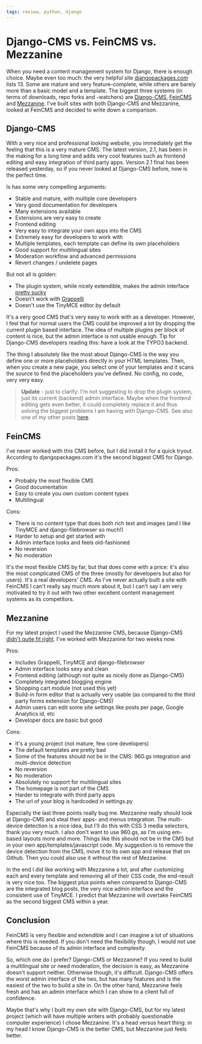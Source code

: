 ```yaml
---
tags: review, python, django
---
```


# Django-CMS vs. FeinCMS vs. Mezzanine
When you need a content management system for Django, there is enough choice. Maybe even too much: the very helpful site [djangopackages.com][1] lists 13. Some are mature and very feature-complete, while others are barely more than a basic model and a template. The biggest three systems (in terms of downloads, repo forks and -watchers) are [Django-CMS][3], [FeinCMS][4] and [Mezzanine][2]. I've built sites with both Django-CMS and Mezzanine, looked at FeinCMS and decided to write down a comparison.

## Django-CMS
With a very nice and professional looking website, you immediately get the feeling that this is a very mature CMS. The latest version, 2.1, has been in the making for a long time and adds very cool features such as frontend editing and easy integration of third party apps. Version 2.1 final has been released yesterday, so if you never looked at Django-CMS before, now is the perfect time.

Is has some very compelling arguments:

- Stable and mature, with multiple core developers
- Very good documentation for developers
- Many extensions available
- Extensions are very easy to create
- Frontend editing
- Very easy to integrate your own apps into the CMS
- Extremely easy for developers to work with
- Multiple templates, each template can define its own placeholders
- Good support for multilingual sites
- Moderation workflow and advanced permissions
- Revert changes / undelete pages

But not all is golden:

- The plugin system, while nicely extendible, makes the admin interface [pretty sucky][7]
- Doesn't work with [Grappelli][5]
- Doesn't use the TinyMCE editor by default

It's a very good CMS that's very easy to work with as a developer. However, I feel that for normal users the CMS could be improved a lot by dropping the current plugin based interface. The idea of multiple plugins per block of content is nice, but the admin interface is not usable enough. Tip for Django-CMS developers reading this: have a look at the TYPO3 backend.

The thing I absolutely like the most about Django-CMS is the way you define one or more placeholders directly in your HTML templates. Then, when you create a new page, you select one of your templates and it scans the source to find the placeholders you've defined. No config, no code, very very easy.

> **Update** - just to clarify: I'm not suggesting to drop the plugin system, just its current (backend) admin interface. Maybe when the frontend editing gets even better, it could completely replace it and thus solving the biggest problems I am having with Django-CMS. See also one of my other posts [here][7].

## FeinCMS

I've never worked with this CMS before, but I did install it for a quick tryout. According to djangopackages.com it's the second biggest CMS for Django.

Pros:

- Probably the most flexible CMS
- Good documentation
- Easy to create you own custom content types
- Multilingual

Cons:

- There is no content type that does both rich text and images (and I like TinyMCE and django-filebrowser so much!)
- Harder to setup and get started with
- Admin interface looks and feels old-fashioned
- No reversion
- No moderation

It's the most flexible CMS by far, but that does come with a price: it's also the most complicated CMS of the three (mostly for developers but also for users). It's a real developers' CMS. As I've never actually built a site with FeinCMS I can't really say much more about it, but I can't say I am very motivated to try it out with two other excellent content management systems as its competitors.


## Mezzanine

For my latest project I used the Mezzanine CMS, because Django-CMS [didn't quite fit right][6]. I've worked with Mezzanine for two weeks now.

Pros:

- Includes Grappelli, TinyMCE and django-filebrowser
- Admin interface looks sexy and clean
- Frontend editing (although not quite as nicely done as Django-CMS)
- Completely integrated blogging engine
- Shopping cart module (not used this yet)
- Build-in form editor that is actually very usable (as compared to the third party forms extension for Django-CMS)
- Admin users can edit some site settings like posts per page, Google Analytics id, etc
- Developer docs are basic but good

Cons:

- It's a young project (not mature, few core developers)
- The default templates are pretty bad
- Some of the features should not be in the CMS: 960.gs integration and multi-device detection
- No reversion
- No moderation
- Absolutely no support for multilingual sites
- The homepage is not part of the CMS
- Harder to integrate with third party apps
- The url of your blog is hardcoded in settings.py

Especially the last three points really bug me. Mezzanine really should look at Django-CMS and steal their apps- and menus integration. The multi-device detection is a nice idea, but I'll do this with CSS 3 media selectors, thank you very much. I also don't want to use 960.gs, as I'm using em-based layouts more and more. Things like this should not be in the CMS but in your own app/templates/javascript code. My suggestion is to remove the device detection from the CMS, move it to its own app and release that on Github. Then you could also use it without the rest of Mezzanine.

In the end I did like working with Mezzanine a lot, and after customizing each and every template and removing all of their CSS code, the end-result is very nice too. The biggest plus points when compared to Django-CMS are the integrated blog posts, the very nice admin interface and the consistent use of TinyMCE. I predict that Mezzanine will overtake FeinCMS as the second biggest CMS within a year.

## Conclusion

FeinCMS is very flexible and extendible and I can imagine a lot of situations where this is needed. If you don't need the flexibility though, I would not use FeinCMS because of its admin interface and complexity.

So, which one do I prefer? Django-CMS or Mezzanine? If you need to build a multilingual site or need moderation, the decision is easy, as Mezzanine doesn't support neither. Otherwise though, it's difficult. Django-CMS offers the worst admin interface of the two, but has many features and is the easiest of the two to build a site in. On the other hand, Mezzanine feels fresh and has an admin interface which I can show to a client full of confidence.

Maybe that's why I built my own site with Django-CMS, but for my latest project (which will have multiple writers with probably questionable computer experience) I chose Mezzanine. It's a head versus heart thing: in my head I know Django-CMS is the better CMS, but Mezzanine just feels better.


  [1]: http://djangopackages.com/grids/g/cms/
  [2]: http://mezzanine.jupo.org/
  [3]: http://www.django-cms.org/
  [4]: http://www.feinheit.ch/labs/feincms-django-cms/
  [5]: http://code.google.com/p/django-grappelli/
  [6]: /articles/2011/looking-for-django-cms/
  [7]: /articles/2011/django-cms-backend-usability/
